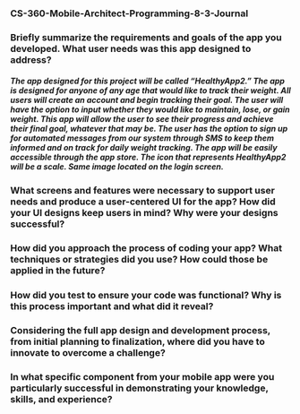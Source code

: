 ### CS-360-Mobile-Architect-Programming-8-3-Journal

### Briefly summarize the requirements and goals of the app you developed. What user needs was this app designed to address?
##### The app designed for this project will be called “HealthyApp2.” The app is designed for anyone of any age that would like to track their weight. All users will create an account and begin tracking their goal. The user will have the option to input whether they would like to maintain, lose, or gain weight. This app will allow the user to see their progress and achieve their final goal, whatever that may be. The user has the option to sign up for automated messages from our system through SMS to keep them informed and on track for daily weight tracking. The app will be easily accessible through the app store. The icon that represents HealthyApp2 will be a scale. Same image located on the login screen. 

### What screens and features were necessary to support user needs and produce a user-centered UI for the app? How did your UI designs keep users in mind? Why were your designs successful?
##### 

### How did you approach the process of coding your app? What techniques or strategies did you use? How could those be applied in the future?
#####

### How did you test to ensure your code was functional? Why is this process important and what did it reveal?
#####

### Considering the full app design and development process, from initial planning to finalization, where did you have to innovate to overcome a challenge?
##### 

### In what specific component from your mobile app were you particularly successful in demonstrating your knowledge, skills, and experience?
##### 
